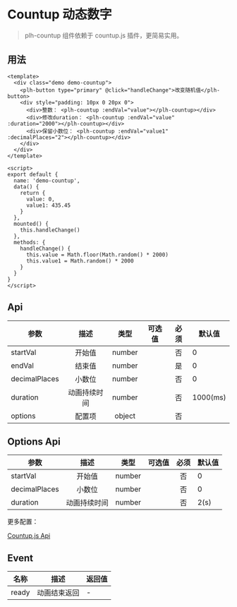# Countup 动态数字

> plh-countup 组件依赖于 countup.js 插件，更简易实用。

## 用法

<countup-base></countup-base>

```vue
<template>
  <div class="demo demo-countup">
    <plh-button type="primary" @click="handleChange">改变随机值</plh-button>
    <div style="padding: 10px 0 20px 0">
      <div>整数： <plh-countup :endVal="value"></plh-countup></div>
      <div>修改duration： <plh-countup :endVal="value" :duration="2000"></plh-countup></div>
      <div>保留小数位： <plh-countup :endVal="value1" :decimalPlaces="2"></plh-countup></div>
    </div>
  </div>
</template>

<script>
export default {
  name: 'demo-countup',
  data() {
    return {
      value: 0,
      value1: 435.45
    }
  },
  mounted() {
    this.handleChange()
  },
  methods: {
    handleChange() {
      this.value = Math.floor(Math.random() * 2000)
      this.value1 = Math.random() * 2000
    }
  }
}
</script>
```

## Api

| 参数          |     描述     |  类型  | 可选值 | 必须 | 默认值   |
| ------------- | :----------: | :----: | :----: | :--: | -------- |
| startVal      |    开始值    | number |        |  否  | 0        |
| endVal        |    结束值    | number |        |  是  | 0        |
| decimalPlaces |    小数位    | number |        |  否  | 0        |
| duration      | 动画持续时间 | number |        |  否  | 1000(ms) |
| options       |    配置项    | object |        |  否  |          |

## Options Api

| 参数          |     描述     |  类型  | 可选值 | 必须 | 默认值 |
| ------------- | :----------: | :----: | :----: | :--: | ------ |
| startVal      |    开始值    | number |        |  否  | 0      |
| decimalPlaces |    小数位    | number |        |  否  | 0      |
| duration      | 动画持续时间 | number |        |  否  | 2(s)   |

更多配置：

[Countup.js Api](https://www.npmjs.com/package/countup.js#usage)

## Event

| 名称  |     描述     | 返回值 |
| ----- | :----------: | ------ |
| ready | 动画结束返回 | -      |
